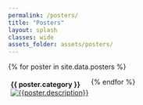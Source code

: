 ```yaml
---
permalink: /posters/
title: "Posters"
layout: splash
classes: wide
assets_folder: assets/posters/
---
```


{% for poster in site.data.posters %}

  <div style="float:left;margin: 5px">
      <b>{{ poster.category }}</b></br>
      <a href="{{site.baseurl}}{{page.assets_folder}}{{poster.image}}" target="_blank" class=".btn .btn--success .btn--large">
        <img src="{{site.baseurl}}{{page.assets_folder}}{{poster.thumbnail}}" alt="{{poster.description}}">
      </a>
    <!-- w300 A4 -->
  </div>


{% endfor %}
